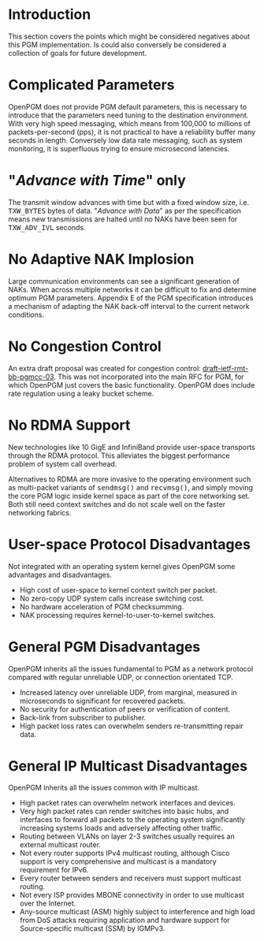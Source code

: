 # Introduction #
This section covers the points which might be considered negatives about this PGM implementation. Is could also conversely be considered a collection of goals for future development.


# Complicated Parameters #
OpenPGM does not provide PGM default parameters, this is necessary to introduce that the parameters need tuning to the destination environment.  With very high speed messaging, which means from 100,000 to millions of packets-per-second (pps), it is not practical to have a reliability buffer many seconds in length.  Conversely low data rate messaging, such as system monitoring, it is superfluous trying to ensure microsecond latencies.


# "_Advance with Time_" only #
The transmit window advances with time but with a fixed window size, i.e. <tt>TXW_BYTES</tt> bytes of data.  "_Advance with Data_" as per the specification means new transmissions are halted until no NAKs have been seen for <tt>TXW_ADV_IVL</tt> seconds.


# No Adaptive NAK Implosion #
Large communication environments can see a significant generation of NAKs.  When across multiple networks it can be difficult to fix and determine optimum PGM parameters.  Appendix E of the PGM specification introduces a mechanism of adapting the NAK back-off interval to the current network conditions.


# No Congestion Control #
An extra draft proposal was created for congestion control:  [draft-ietf-rmt-bb-pgmcc-03](http://www3.tools.ietf.org/html/draft-ietf-rmt-bb-pgmcc-03).  This was not incorporated into the main RFC for PGM, for which OpenPGM just covers the basic functionality.
OpenPGM does include rate regulation using a leaky bucket scheme.


# No RDMA Support #
New technologies like 10 GigE and InfiniBand provide user-space transports through the RDMA protocol.  This alleviates the biggest performance problem of system call overhead.

Alternatives to RDMA are more invasive to the operating environment such as multi-packet variants of <tt>sendmsg()</tt> and <tt>recvmsg()</tt>, and simply moving the core PGM logic inside kernel space as part of the core networking set.  Both still need context switches and do not scale well on the faster networking fabrics.


# User-space Protocol Disadvantages #
Not integrated with an operating system kernel gives OpenPGM some advantages and disadvantages.

  * High cost of user-space to kernel context switch per packet.
  * No zero-copy UDP system calls increase switching cost.
  * No hardware acceleration of PGM checksumming.
  * NAK processing requires kernel-to-user-to-kernel switches.


# General PGM Disadvantages #
OpenPGM inherits all the issues fundamental to PGM as a network protocol compared with regular unreliable UDP, or connection orientated TCP.

  * Increased latency over unreliable UDP, from marginal, measured in microseconds to significant for recovered packets.
  * No security for authentication of peers or verification of content.
  * Back-link from subscriber to publisher.
  * High packet loss rates can overwhelm senders re-transmitting repair data.


# General IP Multicast Disadvantages #
OpenPGM inherits all the issues common with IP multicast.

  * High packet rates can overwhelm network interfaces and devices.
  * Very high packet rates can render switches into basic hubs, and interfaces to forward all packets to the operating system significantly increasing systems loads and adversely affecting other traffic.
  * Routing between VLANs on layer 2-3 switches usually requires an external multicast router.
  * Not every router supports IPv4 multicast routing, although Cisco support is very comprehensive and multicast is a mandatory requirement for IPv6.
  * Every router between senders and receivers must support multicast routing.
  * Not every ISP provides MBONE connectivity in order to use multicast over the Internet.
  * Any-source multicast (ASM) highly subject to interference and high load from DoS attacks requiring application and hardware support for Source-specific multicast (SSM) by IGMPv3.